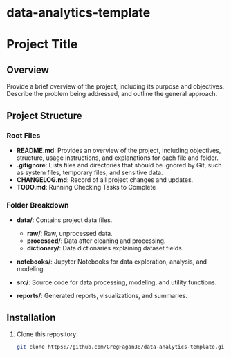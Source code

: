# data-analytics-template

# Project Title

## Overview

Provide a brief overview of the project, including its purpose and objectives. Describe the problem being addressed, and outline the general approach.

## Project Structure

### Root Files

- **README.md**: Provides an overview of the project, including objectives, structure, usage instructions, and explanations for each file and folder.
- **.gitignore**: Lists files and directories that should be ignored by Git, such as system files, temporary files, and sensitive data.
- **CHANGELOG.md**: Record of all project changes and updates.
- **TODO.md**: Running Checking Tasks to Complete

### Folder Breakdown

- **data/**: Contains project data files.

  - **raw/**: Raw, unprocessed data.
  - **processed/**: Data after cleaning and processing.
  - **dictionary/**: Data dictionaries explaining dataset fields.

- **notebooks/**: Jupyter Notebooks for data exploration, analysis, and modeling.

- **src/**: Source code for data processing, modeling, and utility functions.

- **reports/**: Generated reports, visualizations, and summaries.

## Installation

1. Clone this repository:
   ```bash
   git clone https://github.com/GregFagan38/data-analytics-template.git
   ```
